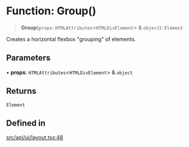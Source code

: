 # Function: Group()

> **Group**(`props`: `HTMLAttributes`\<`HTMLDivElement`\> & `object`): `Element`

Creates a horizontal flexbox "grouping" of elements.

## Parameters

• **props**: `HTMLAttributes`\<`HTMLDivElement`\> & `object`

## Returns

`Element`

## Defined in

[src/api/ui/layout.tsx:48](https://github.com/GamerGirlandCo/datacore/blob/7f32893e5430e552f1b1164e828ac7a411d6e24f/src/api/ui/layout.tsx#L48)
